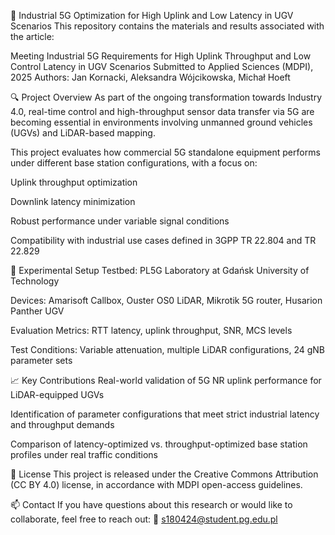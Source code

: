 📡 Industrial 5G Optimization for High Uplink and Low Latency in UGV Scenarios
This repository contains the materials and results associated with the article:

Meeting Industrial 5G Requirements for High Uplink Throughput and Low Control Latency in UGV Scenarios
Submitted to Applied Sciences (MDPI), 2025
Authors: Jan Kornacki, Aleksandra Wójcikowska, Michał Hoeft

🔍 Project Overview
As part of the ongoing transformation towards Industry 4.0, real-time control and high-throughput sensor data transfer via 5G are becoming essential in environments involving unmanned ground vehicles (UGVs) and LiDAR-based mapping.

This project evaluates how commercial 5G standalone equipment performs under different base station configurations, with a focus on:

Uplink throughput optimization

Downlink latency minimization

Robust performance under variable signal conditions

Compatibility with industrial use cases defined in 3GPP TR 22.804 and TR 22.829

🧪 Experimental Setup
Testbed: PL5G Laboratory at Gdańsk University of Technology

Devices: Amarisoft Callbox, Ouster OS0 LiDAR, Mikrotik 5G router, Husarion Panther UGV

Evaluation Metrics: RTT latency, uplink throughput, SNR, MCS levels

Test Conditions: Variable attenuation, multiple LiDAR configurations, 24 gNB parameter sets

📈 Key Contributions
Real-world validation of 5G NR uplink performance for LiDAR-equipped UGVs

Identification of parameter configurations that meet strict industrial latency and throughput demands

Comparison of latency-optimized vs. throughput-optimized base station profiles under real traffic conditions


📜 License
This project is released under the Creative Commons Attribution (CC BY 4.0) license, in accordance with MDPI open-access guidelines.

📫 Contact
If you have questions about this research or would like to collaborate, feel free to reach out:
📧 s180424@student.pg.edu.pl

